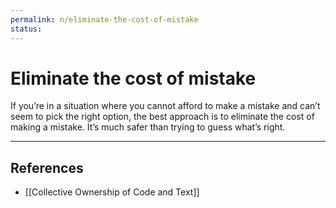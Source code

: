 ```yaml
---
permalink: n/eliminate-the-cost-of-mistake
status: 
---
```

# Eliminate the cost of mistake

If you’re in a situation where you cannot afford to make a mistake and can’t seem to pick the right option, the best approach is to eliminate the cost of making a mistake. It’s much safer than trying to guess what’s right.

---

## References

- [[Collective Ownership of Code and Text]]
